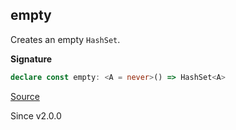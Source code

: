 ## empty

Creates an empty `HashSet`.

**Signature**

```ts
declare const empty: <A = never>() => HashSet<A>
```

[Source](https://github.com/Effect-TS/effect/tree/main/packages/effect/src/HashSet.ts#L43)

Since v2.0.0